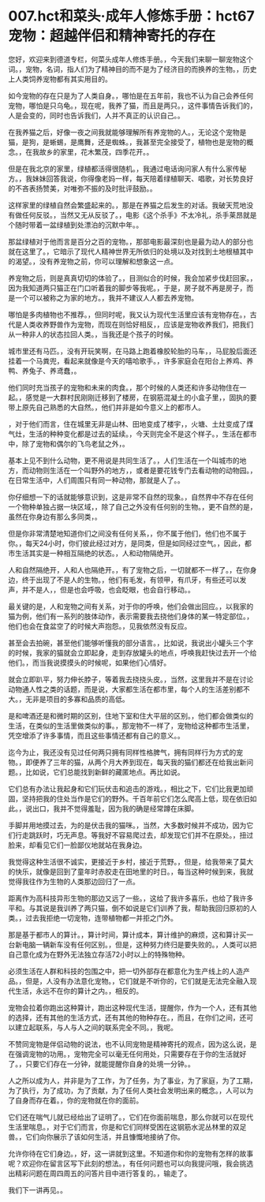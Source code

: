 # 007.hct和菜头·成年人修炼手册：hct67 宠物：超越伴侣和精神寄托的存在 

您好，欢迎来到德道专栏，何菜头成年人修炼手册。，今天我们来聊一聊宠物这个词。，宠物，名词，指人们为了精神目的而不是为了经济目的而换养的生物。，历史上人类饲养宠物都有其实用目的。

如今宠物的存在只是为了人类自身。，哪怕是在五年前，我也不认为自己会养任何宠物，哪怕是只乌龟。，现在呢，我养了猫，而且是两只。，这件事情告诉我们的，人是会变的，同时也告诉我们，人并不真正的认识自己。。

在我养猫之后，好像一夜之间我就能够理解所有养宠物的人。，无论这个宠物是猫，是狗，是蜥蜴，是鹰舞，还是蜘蛛。，我甚至完全接受了，植物也是宠物的概念。，在我故乡的家里，花木繁茂，四季花开。。

但是在我北京的家里，绿植都活得很随机。，我通过电话询问家人有什么家传秘方。，我妹妹回答我说，你得像老妈一样，每天陪着绿植聊天、唱歌，对长势良好的不吝表扬赞美，对唯弥不振的及时批评鼓励。。

这样家里的绿植自然会繁盛起来的。，那是在养猫之后发生的对话。我破天荒地没有做任何反驳。，当然又无从反驳了。，电影《这个杀手》不太冷礼，杀手莱昂就是个随时带着一盆绿植到处漂泊的沉默中年。。

那盆绿植对于他而言是百分之百的宠物。，那部电影最深刻也是最为动人的部分也就在这里了。，它暗示了现代人精神世界无所依归的处境以及对找到土地根植其中的渴望。，没有养宠物之前，你可以理解和想象这一点。

养宠物之后，则是真真切切的体验了。，目测似合的时候，我会加紧步伐赶回家。，因为我知道两只猫正在门口听着我的脚步等我呢。，于是，房子就不再是房子，而是一个可以被称之为家的地方。，我并不建议人人都去养宠物。

哪怕是多肉植物也不推荐。，但同时呢，我又认为现代生活里应该有宠物存在。，古代是人类收养野兽作为宠物，而现在则恰好相反，，应该是宠物收养我们，把我们从一种非人的状态拉回人类。，当我还是个孩子的时候。

城市里还有马匹。，没有开玩笑啊，在马路上跑着橡胶轮胎的马车，，马屁股后面还挂着一个马粪兜，看起来就像是今天的嘻哈歌手。，许多家庭会在阳台上养鸡、养鸭、养兔子、养鸢蠢，。

他们同时充当孩子的宠物和未来的肉食。，那个时候的人类还和许多动物住在一起。，感觉是一大群村民刚刚迁移到了楼房，在钢筋混凝土的小盒子里，，固执的要带上原先自己熟悉的大自然。，他们并非是如今意义上的都市人。

，对于他们而言，住在城里无非是山林、田地变成了楼宇，，火塘、土灶变成了煤气灶，生活的种种变化都是过去的延续。，今天则完全不是这个样子。，生活在都市中，除了宠物和偶尔的飞鸟老鼠之外，。

基本上见不到什么动物，更不用说是共同生活了。，人们生活在一个叫城市的地方，而动物则生活在一个叫野外的地方，，或者是要花钱专门去看动物的动物园。，在日常生活中，人们周围只有同一种动物，那就是人了。。

你仔细想一下的话就能够意识到，这是非常不自然的现象。，自然界中不存在任何一个物种单独占据一块区域，，除了自己之外没有任何别的生物。，更不自然的是，虽然在你身边有那么多同类，。

但是你非常清楚地知道你们之间没有任何关系，，你不属于他们，他们也不属于你。，每天24小时，你们彼此经过对方，是同类，但是如同经过空气。，因此，都市生活其实是一种相互隔绝的状态。，人和动物隔绝开。

人和自然隔绝开，人和人也隔绝开。，有了宠物之后，一切就都不一样了。，在你身边，终于出现了不是人的生物。，他们有毛发，有领甲，有爪牙，有些还可以发声，并不是人，，但是也会呼吸，也会眨眼，也会自行移动。。

最关键的是，人和宠物之间有关系，对于你的呼唤，他们会做出回应。，以我家的猫为例，他们有一系列的肢体动作，表示需要我去挠他们身体的某一特定部位。，他们也会在食盆空了的时候大声抱怨。，见我依然没有反应。

甚至会去拍碗，甚至他们能够听懂我的部分语言。，比如说，我说出小罐头三个字的时候，我家的猫就会立即起身，走到存放罐头的地点，呼唤我赶快过去开一个给他们。，而当我说摸摸头的时候呢，如果他们心情好。

就会立即趴平，努力伸长脖子，等着我去挠挠头皮。，当然，这里我并不是在讨论动物通人性之类的话题，而是说，大家都生活在都市里，每个人的生活差别都不大。，无非是项目的多寡和品质的高低。

是和啤酒还是和微时期的区别，住地下室和住大平层的区别。，他们都会做类似的生活，在类似的生活里做类似的事。，那宠物不一样了，宠物给这种都市生活里，凭空增添了许多事情，而且这些事情还都有自己的意义。。

迄今为止，我还没有见过任何两只拥有同样性格脾气，拥有同样行为方式的宠物。，即便养了三年的猫，从两个月大养到现在，每天我的猫们都还在给我出新问题。，比如说，它们总能找到新鲜的藏匿地点。再比如说。

它们总有办法让我起身和它们玩伏击和追击的游戏。，相比之下，它们比我更加顽固，坚持把我的住处当作是它们的野外。千百年前它们怎么爬高上低，现在依旧如此。，说出口，我并不觉得羞耻，因为我的确是经常蹲在床脚。

手脚并用地摸过去，为的是伏击我的猫咪。，当然，大多数时候并不成功，因为它们行走跳跃时，巧无声息。等我好不容易爬过去，却发现它们并不在原处。，扭过脸来，却看见它们一脸鄙仪地就站在我身边。

我觉得这种生活很不诚实，更接近于乡村，接近于荒野。，但是，给我带来了莫大的快乐，就像是回到了童年时赤胶走在田地里的时日。，每当这种时候到来，我就觉得我往作为生物的人类那边回归了一点。

距离作为高科技异形生物的那边又远了一些。，这给了我许多喜乐，也给了我许多平和。与其说是我训养了两只猫，倒不如说是它们训养了我，帮助我回归原初的人类。，过去我拒绝一切宠物，连带植物都一并拒之门外。

那是基于都市人的算计。，算计时间，算计成本，算计维护的麻烦，这和算计买一台新电脑一辆新车没有任何区别。，但是，这种努力终归是要失败的。，人类可以把自己意化成为在野外无法独立存活72小时以上的特殊物种。

必须生活在人群和科技的包围之中，把一切外部存在都意化为生产线上的人造产品。，但是，人没有办法意化宠物。，它们就是不听你的，它们就是无法完全融入现代生活，永远不在你的算计之内。，相反的。

宠物会拉着你跑出这种算计，跑出这种现代生活，提醒你，作为一个人，还有其他的选择，还有其他的生活方式，还有其他的物种存在。，而且，在你们之间，还可以建立起联系，与人与人之间的联系完全不同。，我呢。

不赞同宠物是伴侣动物的说法，也不认同宠物是精神寄托的观点，因为这么说，是在强调宠物的功用。，宠物完全可以毫无任何用处，只需要存在于你的生活就好了。，只要它们存在一分钟，就能提醒你自身的处境一分钟。。

人之所以成为人，并非是为了工作，为了任务，为了事业，为了家庭，为了工期，为了执行，为了成功，为了贡献，为了任何人类社会发明出来的概念。，人可以为了自身而存在着。，你的宠物就在你的面前。

它们还在喘气儿就已经给出了证明了。，它们在你面前喘息，那么你就可以在现代生活里喘息。，对于它们而言，你是和它们同样受困在这钢筋水泥丛林里的双足兽。，它们向你展示了该如何生活，并且慷慨地接纳了你。

允许你待在它们身边。，好，这一讲就到这里。不知道你和你的宠物有怎样的故事呢？欢迎你在留言区写下此刻的想法。，有任何问题也可以向我提问哦，我会挑选出精彩问题在周四周五的问答片目中进行答复的。，输走了。

我们下一讲再见。。